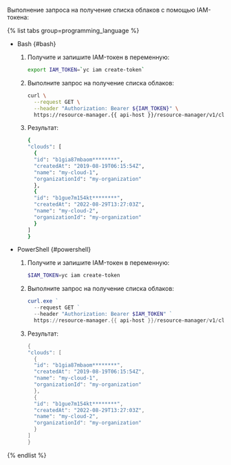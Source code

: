 Выполнение запроса на получение списка облаков с помощью IAM-токена:

{% list tabs group=programming_language %}
   
- Bash {#bash}

  1. Получите и запишите IAM-токен в переменную:

     ```bash
     export IAM_TOKEN=`yc iam create-token`
     ```

  1. Выполните запрос на получение списка облаков:

     ```bash
     curl \
       --request GET \
       --header "Authorization: Bearer ${IAM_TOKEN}" \
       https://resource-manager.{{ api-host }}/resource-manager/v1/clouds
     ```

  1. Результат:
   
     ```bash
     {
     "clouds": [
       {
       "id": "b1gia87mbaom********",
       "createdAt": "2019-08-19T06:15:54Z",
       "name": "my-cloud-1",
       "organizationId": "my-organization"
       },
       {
       "id": "b1gue7m154kt********",
       "createdAt": "2022-08-29T13:27:03Z",
       "name": "my-cloud-2",
       "organizationId": "my-organization"
       }
     ]
     }
     ```

- PowerShell {#powershell}

  1. Получите и запишите IAM-токен в переменную:

     ```powershell
     $IAM_TOKEN=yc iam create-token
     ```

  1. Выполните запрос на получение списка облаков:

     ```powershell
     curl.exe ` 
       --request GET ` 
       --header "Authorization: Bearer $IAM_TOKEN" ` 
       https://resource-manager.{{ api-host }}/resource-manager/v1/clouds 
     ```

  1. Результат:

     ```powershell
     {
     "clouds": [
       {
       "id": "b1gia87mbaom********",
       "createdAt": "2019-08-19T06:15:54Z",
       "name": "my-cloud-1",
       "organizationId": "my-organization"
       },
       {
       "id": "b1gue7m154kt********",
       "createdAt": "2022-08-29T13:27:03Z",
       "name": "my-cloud-2",
       "organizationId": "my-organization"
       }
     ]
     }
     ``` 
   
{% endlist %}